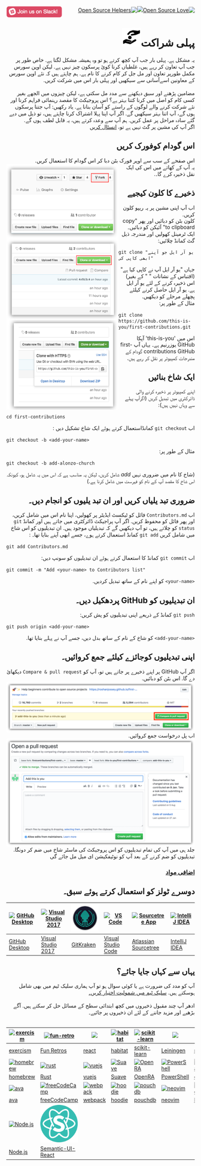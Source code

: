<div dir="rtl">
<a href="https://github.com/ellerbrock/open-source-badges/"><img src="https://badges.frapsoft.com/os/v1/open-source.svg?v=103" alt="Open Source Love"></a><a href="https://opensource.org/licenses/MIT"><img src="https://img.shields.io/badge/License-MIT-green.svg"></a><a href="https://www.codetriage.com/roshanjossey/first-contributions" rel="nofollow"><img src="https://camo.githubusercontent.com/8e53aecabdd0316ce198fe932798bb0f8754b30f/68747470733a2f2f7777772e636f64657472696167652e636f6d2f726f7368616e6a6f737365792f66697273742d636f6e747269627574696f6e732f6261646765732f75736572732e737667" alt="Open Source Helpers"></a><a href="https://join.slack.com/t/firstcontributors/shared_invite/enQtNjkxNzQwNzA2MTMwLTVhMWJjNjg2ODRlNWZhNjIzYjgwNDIyZWYwZjhjYTQ4OTBjMWM0MmFhZDUxNzBiYzczMGNiYzcxNjkzZDZlMDM"><img align="left" width="150" src="../assets/join-slack-team.png"></a>
</div>

# <div dir="rtl"> پہلی شراکت[<img  width="50" src="../assets/readme-icon.png">](https://firstcontributions.github.io)  </div>

<div dir="rtl">
یہ مشکل ہے. پہلی بار جب آپ کچھ کرتے ہو تو وہ ہمیشہ مشکل لگتا ہے. خاص طور پر جب آپ تعاون کر رہے ہیں، غلطیاں کرنا کوئ پرسکون چیز نہیں ہے. لیکن اوپن سورس مکمل طورپر تعاون اور مل جل کر کام کرنے کا نام ہے. ہم چاہتے ہیں کہ نئے اوپن سورس کے معاونین اسےآسانی سے سیکھیں اور پہلی بار اس میں شرکت کریں.
</div>
<br />
<div dir="rtl">
مضامین پڑھنے اور سبق دیکھنے سے مدد مل سکتی ہے، لیکن چیزوں میں الجھے بغیر کسی کام کو اصل میں کرنا کتنا بہتر ہے؟ اس پروجیکٹ کا مقصد رہنمائی فراہم کرنا اور نئے شرکت کرنے والے لوگوں کے راستے کو آسان بنانا ہے. یاد رکھیں: آپ جتنا پرسکوں ہوں گے، آپ اتنا بہتر سیکھیں گے. اگر آپ اپنا پہلا اشتراک کرنا چاہتے ہیں، تو ذیل میں دیے گئے سادہ مراحل پر عمل کریں. ہم آپ سے وعدہ کرتے ہیں، یہ قابل لطف ہوں گے.
</div>



<div dir="rtl">
اگر آپ کی مشین پر گٹ نہیں ہے تو،
<a href="https://help.github.com/articles/set-up-git/">انسٹال کریں</a>
</div>

## <div dir="rtl"> اس گودام کوفورک کریں </div>
<div dir="rtl">
اس صفحے کے سب سے اوپر فورک بٹن دبا کر اس گودام کا استعمال کریں.
<img style="float: left" width="300" src="../assets/fork.png" alt="اس گودام کوفورک کریں" />
<br />
یہ آپ کے کھاتے میں اس کی ایک نقل ذخیرہ کرے گا۔.
</div>

## <div dir="rtl">ذخیرے کا کلون کیجیے</div>

<div dir="rtl">
اب آپ اپنی مشین پر یہ ریپو کلون کریں.
</div>
<img style="float: left;" width="300" src="../assets/clone.png" alt="ذخیرے کا کلون کجیے" />
<div dir="rtl">
 کلون بٹن کو دبائیں اور پھر "copy to clipboard" آئیکن کو دبائیں۔
</div>
<img style="float: left;" width="300" src="../assets/copy-to-clipboard.png" alt="یوآرایل کلپ بورڈ پر کاپی کریں" />
<div dir="rtl">
ایک ٹرمینل کھولیں اور مندرجہ ذیل گٹ کمانڈ چلائیں:
</div>

```
git clone "یو آر ایل جو آپنے ابھی کاپی کی"
```

<div dir="rtl">
جہاں "یو آر ایل آپ نے کاپی کیا ہے" (اقتباس کے نشانات " " کے بغیر) اس ذخیرہ کرنے کے لئے یو آر ایل ہے. یو آر ایل حاصل کرنے کیلئے پچھلے مرحلے کو دیکھیں.
</div>

<div dir="rtl">مثال کے طور پر:</div>

```
git clone https://github.com/this-is-you/first-contributions.git
```

<div dir="rtl">اس میں 'this-is-you' آپکا GitHub یوزرنیم ہے۔ یہاں آپ first-contributions GitHub گودام کے  مندرجات کمپیوٹر پر نقل کر رہے ہیں.</div>

## <div dir="rtl"> ایک شاخ بنائیں </div>

<div dir="rtl"> اپنے کمپیوٹر پر ذخیرہ کرنے والی ڈائرکٹری میں تبدیل کریں (اگرآپ پہلے سے وہاں نہیں ہیں): </div>

```
cd first-contributions
```

<div dir="rtl"> اب <code>git checkout</code>  کمانڈاستعمال کرتے ہوئے ایک شاخ تشکیل دیں : </div>

```
git checkout -b <add-your-name>
```

<div dir="rtl">مثال کے طور پر:</div>

```
git checkout -b add-alonzo-church
```

<div dir="rtl"> (شاخ کا نام میں ضروری نہیں <i>add</i> شامل کریں، لیکن یہ مناسب ہے کہ اس میں یہ شامل ہو، کیونکہ اس شاخ کا مقصد آپ کے نام کو فہرست میں شامل کرنا ہے.) </div>

## <div dir="rtl"> ضروری تبد یلیاں کریں اور ان تبد یلیوں کو انجام دیں۔ </div>

<div dir="rtl">
اب <code>Contributors.md</code> فائل کو ٹیکسٹ ایڈیٹر پر کھولیں، اپنا نام اس میں شامل کریں، اور پھر فائل کو محفوظ کریں. اگر آپ پراجیکٹ ڈائرکٹری میں جاتے ہیں اور کمانڈ <code>git status</code> کو چلاتے ہیں، تو آپ دیکھیں گے کہ تبدیلیاں موجود ہیں. ان تبدیلیوں کو اس شاخ میں شامل کریں <code>git add</code> کمانڈ استعمال کرتے ہوے، جسے ابھی آپنے بنایا تھا۔ :
</div>

```
git add Contributors.md
```

<div dir="rtl"> اب <code>git commit</code> کمانڈ کا استعمال کرتے ہوئے ان تبدیلیوں کو سونپ دیں: </div>

```
git commit -m "Add <your-name> to Contributors list"
```

<div dir="rtl"> <code>&lt;your-name&gt;</code> کو اپنے نام کے ساتھ تبدیل کردیں. </div>

## <div dir="rtl"> ان تبدیلیوں کو GitHub پردهکیل دیں۔ </div>

<div dir="rtl"> <code>git push</code> کمانڈ کے ذریعے اپنی تبدیلیوں کو پش کریں: </div>

```
git push origin <add-your-name>
```

<div dir="rtl"> <code>&lt;add-your-name&gt;</code> کو شاخ کے نام کے ساتھ بدل دیں، جسے آپ نے پہلے بنایا تھا. </div>

## <div dir="rtl">  اپنی تبدیلیوں کوجائزے کیلئے جمع کروائیں۔ </div>

<div dir="rtl"> اگر آپ GitHub پر اپنے ذخیرے پر جاتے ہیں تو، آپ کو <code>Compare & pull request</code> دیکھائ دے گا. اس بٹن کو دبائیں. </div>

<img style="float: left;" src="../assets/compare-and-pull.png" alt="ایک پل درخواست کریں" />

<div dir="rtl"> اب پل درخواست جمع کروائیں. </div>

<img style="float: left;" src="../assets/submit-pull-request.png" alt="پل درخواست جمع کروائیں" />

<div dir="rtl"> جلد ہی میں آپ کی تمام تبدیلیوں کو اس پروجیکٹ کی ماسٹر شاخ میں ضم کر دونگا. تبدیلیوں کو ضم کرنے کے بعد آپ کو نوٹیفکیشن ای میل مل جائے گی </div>

### <div dir="rtl"> [ اضافی مواد ](../additional-material/git_workflow_scenarios/additional-material.md) </div>

## <div dir="rtl"> دوسرے ٹولز کو استعمال کرتے ہوئے سبق۔   </div>


|<a href="github-desktop-tutorial.md"><img alt="GitHub Desktop" src="https://desktop.github.com/images/desktop-icon.svg" width="100"></a>|<a href="github-windows-vs2017-tutorial.md"><img alt="Visual Studio 2017" src="https://upload.wikimedia.org/wikipedia/commons/c/cd/Visual_Studio_2017_Logo.svg" width="100"></a>|<a href="gitkraken-tutorial.md"><img alt="GitKraken" src="/assets/gk-icon.png" width="100"></a>|<a href="github-windows-vs-code-tutorial.md"><img alt="VS Code" src="https://upload.wikimedia.org/wikipedia/commons/2/2d/Visual_Studio_Code_1.18_icon.svg" width=100></a>|<a href="sourcetree-macos-tutorial.md"><img alt="Sourcetree App" src="https://wac-cdn.atlassian.com/dam/jcr:81b15cde-be2e-4f4a-8af7-9436f4a1b431/Sourcetree-icon-blue.svg" width=100></a>|<a href="github-windows-intellij-tutorial.md"><img alt="IntelliJ IDEA" src="https://upload.wikimedia.org/wikipedia/commons/d/d5/IntelliJ_IDEA_Logo.svg" width=100></a>|
|---|---|---|---|---|---|
|[GitHub Desktop](github-desktop-tutorial.md)|[Visual Studio 2017](github-windows-vs2017-tutorial.md)|[GitKraken](gitkraken-tutorial.md)|[Visual Studio Code](github-windows-vs-code-tutorial.md)|[Atlassian Sourcetree](sourcetree-macos-tutorial.md)|[IntelliJ IDEA](github-windows-intellij-tutorial.md)|

## <div dir="rtl"> یہاں سے کہاں جایا جائے؟ </div>

<div dir="rtl">
  آپ کو مدد کی ضرورت ہے یا کوئی سوال ہو تو آپ ہماری سلیک ٹیم میں بھی شامل ہوسکتے ہیں.
<a href="https://join.slack.com/t/firstcontributors/shared_invite/enQtMzE1MTYwNzI3ODQ0LTZiMDA2OGI2NTYyNjM1MTFiNTc4YTRhZTg4OWZjMzA0ZWZmY2UxYzVkMzI1ZmVmOWI4ODdkZWQwNTM2NDVmNjY">سلیک ٹیم میں شمولیت اختیار کریں۔</a>
</div>
<br />
<div dir="rtl">
ادھر آپ چند مقبول ذخیروں میں کچھ ابتدائی سطح کے مسائل حل کر سکتے ہیں. آگے بڑھیے اور مزید جاننے کے لئے ان ذخیروں پر جائیے۔
</div>
<br />

|[![exercism](https://avatars2.githubusercontent.com/u/5624255?v=3&s=100)](https://github.com/exercism/exercism.io/issues?q=is%3Aopen+is%3Aissue+label%3A%22good+first+patch%22)|[![fun-retro](https://avatars3.githubusercontent.com/u/15913975?v=3&s=100)](https://github.com/funretro/distributed/issues?q=is%3Aopen+is%3Aissue+label%3Abeginner-friendly)|[<img width="100" src="https://cdn.worldvectorlogo.com/logos/react.svg">](https://github.com/facebook/react/issues?q=is%3Aopen+is%3Aissue+label%3A%22good+first+bug%22)|[![habitat](https://avatars1.githubusercontent.com/u/18171698?v=3&s=100)](https://github.com/habitat-sh/habitat/issues?q=is%3Aopen+is%3Aissue+label%3AEasy)|[![scikit-learn](https://avatars0.githubusercontent.com/u/365630?v=3&s=100)](https://github.com/scikit-learn/scikit-learn/issues?q=is%3Aopen+is%3Aissue+label%3AEasy)|[<img width="100" src="https://camo.githubusercontent.com/0f302c808c8457f6460913e33aed3478124612c2/687474703a2f2f6c65696e696e67656e2e6f72672f696d672f6c65696e696e67656e2e6a7067">](https://github.com/technomancy/leiningen/issues?q=is%3Aopen+is%3Aissue+label%3ANewbie)|[<img width="100" src="https://images.plot.ly/plotly-documentation/thumbnail/numpy-logo.jpg">](https://github.com/numpy/numpy/issues?q=is%3Aopen+is%3Aissue+label%3A%22Easy+Fix%22)|[![elasticsearch](https://avatars2.githubusercontent.com/u/6764390?v=3&s=100)](https://github.com/elastic/elasticsearch/issues?q=is%3Aopen+is%3Aissue+label%3A%22low+hanging+fruit%22)|
|---|---|---|---|---|---|---|---|
|[exercism](https://github.com/exercism/exercism.io/issues?q=is%3Aopen+is%3Aissue+label%3A%22good+first+patch%22)|[Fun Retros](https://github.com/funretro/distributed/issues?q=is%3Aopen+is%3Aissue+label%3Abeginner-friendly)|[react](https://github.com/facebook/react/issues?q=is%3Aopen+is%3Aissue+label%3A%22good+first+bug%22)|[habitat](https://github.com/habitat-sh/habitat/issues?q=is%3Aopen+is%3Aissue+label%3AEasy)|[scikit-learn](https://github.com/scikit-learn/scikit-learn/issues?q=is%3Aopen+is%3Aissue+label%3AEasy)|[Leiningen](https://github.com/technomancy/leiningen/issues?q=is%3Aopen+is%3Aissue+label%3ANewbie)|[numpy](https://github.com/numpy/numpy/issues?q=is%3Aopen+is%3Aissue+label%3A%22Easy+Fix%22)|[elasticsearch](https://github.com/elastic/elasticsearch/issues?q=is%3Aopen+is%3Aissue+label%3A%22low+hanging+fruit%22)|
|[![homebrew](https://avatars2.githubusercontent.com/u/1503512?v=3&s=100)](https://github.com/Homebrew/brew/issues?q=is%3Aopen+is%3Aissue+label%3A%22help+wanted%22)|[![rust](https://avatars1.githubusercontent.com/u/5430905?v=3&s=100)](https://github.com/rust-lang/rust/issues?q=is%3Aopen+is%3Aissue+label%3AE-easy)|[![vuejs](https://avatars1.githubusercontent.com/u/6128107?v=3&s=100)](https://github.com/vuejs/vue/issues?q=is%3Aopen+is%3Aissue+label%3A%22contribution+welcome%22)|[![Suave](https://avatars2.githubusercontent.com/u/5822862?v=3&s=100)](https://github.com/SuaveIO/suave/issues?q=is%3Aopen+is%3Aissue+label%3Ahardness-easy)|[![OpenRA](https://avatars3.githubusercontent.com/u/409046?v=3&s=100)](https://github.com/OpenRA/OpenRA/issues?q=is%3Aopen+is%3Aissue+label%3AEasy)|[![PowerShell](https://avatars0.githubusercontent.com/u/11524380?v=3&s=100)](https://github.com/powershell/powershell/issues?q=is%3Aopen+is%3Aissue+label%3AUp-for-Grabs)|[![coala](https://avatars2.githubusercontent.com/u/10620750?v=3&s=100)](https://github.com/coala/coala/issues?q=is%3Aopen+is%3Aissue+label%3Adifficulty%2Flow+label%3Adifficulty%2Fnewcomer)|[![moment](https://avatars2.githubusercontent.com/u/4129662?v=3&s=100)](https://github.com/moment/moment/issues?q=is%3Aopen+is%3Aissue+label%3AUp-For-Grabs)|
|[homebrew](https://github.com/Homebrew/brew/issues?q=is%3Aopen+is%3Aissue+label%3A%22help+wanted%22)|[Rust](https://github.com/rust-lang/rust/issues?q=is%3Aopen+is%3Aissue+label%3AE-easy)|[vuejs](https://github.com/vuejs/vue/issues?q=is%3Aopen+is%3Aissue+label%3A%22contribution+welcome%22)|[Suave](https://github.com/SuaveIO/suave/issues?q=is%3Aopen+is%3Aissue+label%3Ahardness-easy)|[OpenRA](https://github.com/OpenRA/OpenRA/issues?q=is%3Aopen+is%3Aissue+label%3AEasy)|[PowerShell](https://github.com/powershell/powershell/issues?q=is%3Aopen+is%3Aissue+label%3AUp-for-Grabs)|[coala](https://github.com/coala/coala/issues?q=is%3Aopen+is%3Aissue+label%3Adifficulty%2Flow+label%3Adifficulty%2Fnewcomer)|[moment](https://github.com/moment/moment/issues?q=is%3Aopen+is%3Aissue+label%3AUp-For-Grabs)|
|[![ava](https://avatars0.githubusercontent.com/u/8527916?v=3&s=100)](https://github.com/avajs/ava/issues?q=is%3Aopen+is%3Aissue+label%3A%22good+for+beginner%22)|[![freeCodeCamp](https://avatars0.githubusercontent.com/u/9892522?v=3&s=100)](https://github.com/freeCodeCamp/freeCodeCamp/issues?q=is%3Aopen+is%3Aissue+label%3Afirst-timers-only)|[![webpack](https://avatars3.githubusercontent.com/u/2105791?v=3&s=100)](https://github.com/webpack/webpack/issues?q=is%3Aopen+is%3Aissue+label%3A%22D1%3A+Easy+%28Contrib.+Difficulty%29%22)|[![hoodie](https://avatars1.githubusercontent.com/u/1888826?v=3&s=100)](https://github.com/hoodiehq/hoodie/issues?q=is%3Aopen+is%3Aissue+label%3Afirst-timers-only)|[![pouchdb](https://avatars3.githubusercontent.com/u/3406112?v=3&s=100)](https://github.com/pouchdb/pouchdb/issues?q=is%3Aopen+is%3Aissue+label%3A%22first+timers+only%22)|[![neovim](https://avatars0.githubusercontent.com/u/6471485?v=3&s=100)](https://github.com/neovim/neovim/issues?q=is%3Aopen+is%3Aissue+label%3Aentry-level)|[![babel](https://avatars2.githubusercontent.com/u/9637642?v=3&s=100)](https://github.com/babel/babel/issues?q=is%3Aopen+is%3Aissue+label%3Abeginner-friendly) |[<img width="100" src="https://github.com/adobe/brackets/blob/gh-pages/images/brackets_128.png?raw=true">](https://github.com/adobe/brackets/labels/Starter%20bug)|
|[ava](https://github.com/avajs/ava/issues?q=is%3Aopen+is%3Aissue+label%3A%22good+for+beginner%22)|[freeCodeCamp](https://github.com/freeCodeCamp/freeCodeCamp/issues?q=is%3Aopen+is%3Aissue+label%3Afirst-timers-only)|[webpack](https://github.com/webpack/webpack/issues?q=is%3Aopen+is%3Aissue+label%3A%22D1%3A+Easy+%28Contrib.+Difficulty%29%22)|[hoodie](https://github.com/hoodiehq/hoodie/issues?q=is%3Aopen+is%3Aissue+label%3Afirst-timers-only)|[pouchdb](https://github.com/pouchdb/pouchdb/issues?q=is%3Aopen+is%3Aissue+label%3A%22first+timers+only%22)|[neovim](https://github.com/neovim/neovim/issues?q=is%3Aopen+is%3Aissue+label%3Aentry-level)|[babel](https://github.com/babel/babel/issues?q=is%3Aopen+is%3Aissue+label%3Abeginner-friendly) |[brackets](https://github.com/adobe/brackets/labels/Starter%20bug)|
| [![Node.js](https://avatars1.githubusercontent.com/u/9950313?v=3&s=100)](https://github.com/nodejs/node/issues?q=is%3Aissue+is%3Aopen+label%3A%22good+first+contribution%22)|[<img width="100" src="https://github.com/Semantic-Org/Semantic-UI-React/blob/master/docs/public/logo.png">](https://github.com/Semantic-Org/Semantic-UI-React/issues?q=is%3Aissue+is%3Aopen+label%3A%22good+first+contribution%22)|
| [Node.js](https://github.com/nodejs/node/issues?q=is%3Aissue+is%3Aopen+label%3A%22good+first+contribution%22) |[Semantic-UI-React](https://github.com/Semantic-Org/Semantic-UI-React/issues?q=is%3Aissue+is%3Aopen+label%3A%22good+first+contribution%22) |
